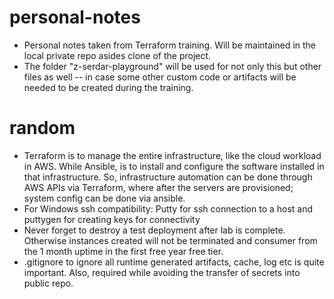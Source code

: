 # personal-notes

* Personal notes taken from Terraform training. Will be maintained in the local private repo asides clone of the project.
* The folder "z-serdar-playground" will be used for not only this but other files as well -- in case some other custom code or artifacts will be needed to be created during the training.

# random
* Terraform is to manage the entire infrastructure, like the cloud workload in AWS. While Ansible, is to install and configure the software installed in that infrastructure. So, infrastructure automation can be done through AWS APIs via Terraform, where after the servers are provisioned; system config can be done via ansible.
* For Windows ssh compatibility: Putty for ssh connection to a host and puttygen for creating keys for connectivity
* Never forget to destroy a test deployment after lab is complete. Otherwise instances created will not be terminated and consumer from the 1 month uptime in the first free year free tier.
* .gitignore to ignore all runtime generated artifacts, cache, log etc is quite important. Also, required while avoiding the transfer of secrets into public repo.

